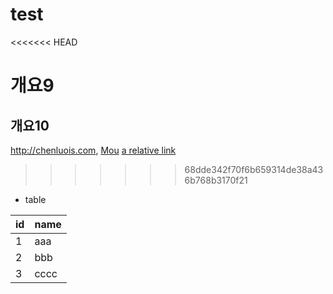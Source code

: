 # test

<<<<<<< HEAD
# 개요9
## 개요10
<http://chenluois.com>, 
[Mou](https://twitter.com/mou) 
[a relative link](other_file.md) 
[^1]: And that's the footnote. 
![logo](http://finfra.com/f/f.png) 
>>>>>>> 68dde342f70f6b659314de38a436b768b3170f21

* table

|id|name |
|--|-----|
|1 |aaa  |
|2 |bbb  |
|3 |cccc |
